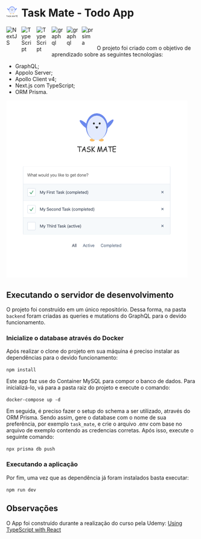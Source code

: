 # <img align="left" alt="Logo" width="30px" style="padding-right:10px;" src="https://raw.githubusercontent.com/paulojr-eco/Task-Mate/main/public/logo.png" /> Task Mate - Todo App

<img align="left" alt="NextJS" width="30px" style="padding-right:10px;" src="https://cdn.jsdelivr.net/gh/devicons/devicon/icons/nextjs/nextjs-original.svg" />
<img align="left" alt="TypeScript" width="30px" style="padding-right:10px;" src="https://cdn.jsdelivr.net/gh/devicons/devicon/icons/typescript/typescript-plain.svg" />
<img align="left" alt="TypeScript" width="30px" style="padding-right:10px;" src="https://www.vectorlogo.zone/logos/reactjs/reactjs-icon.svg" />
<img align="left" alt="graphql" width="30px" style="padding-right:10px;" src="https://www.vectorlogo.zone/logos/graphql/graphql-icon.svg" />
<img align="left" alt="graphql" width="30px" style="padding-right:10px;" src="https://global.discourse-cdn.com/business5/uploads/apollographql/original/1X/25bd5104d61020fe4dc0777a5919cd009bca633e.png" />
<img align="left" alt="prsima" width="30px" style="padding-right:10px;" src="https://cdn.jsdelivr.net/npm/simple-icons@v9/icons/prisma.svg" />


<br/>
<br/>

O projeto foi criado com o objetivo de aprendizado sobre as seguintes tecnologias:
- GraphQL;
- Appolo Server;
- Apollo Client v4;
- Next.js com TypeScript;
- ORM Prisma.

<img alt="App" width="480px" style="padding-right:10px;" src="https://raw.githubusercontent.com/paulojr-eco/Task-Mate/main/public/app.png" />

## Executando o servidor de desenvolvimento

O projeto foi construído em um único repositório. Dessa forma, na pasta `backend` foram criadas as queries e mutations do GraphQL para o devido funcionamento.

### Inicialize o database através do Docker

Após realizar o clone do projeto em sua máquina é preciso instalar as dependências para o devido funcionamento:

`npm install`

Este app faz use do Container MySQL para compor o banco de dados. Para inicializá-lo, vá para a pasta raiz do projeto e execute o comando: 

`docker-compose up -d`

Em seguida, é preciso fazer o setup do schema a ser utilizado, através do ORM Prisma. Sendo assim, gere o database com o nome de sua preferência, por exemplo `task_mate`, e crie o arquivo .env com base no arquivo de exemplo contendo as credencias corretas. Após isso, execute o seguinte comando:

`npx prisma db push`

### Executando a aplicação

Por fim, uma vez que as dependência já foram instalados basta executar:

`npm run dev`

## Observações

O App foi construído durante a realização do curso pela Udemy: [Using TypeScript with React]( https://www.udemy.com/course/react-with-typescript/ )